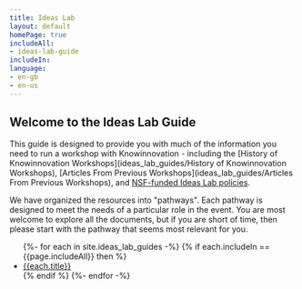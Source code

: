 ```yaml
---
title: Ideas Lab
layout: default
homePage: true
includeAll: 
- ideas-lab-guide
includeIn: 
language:
- en-gb
- en-us
---
```

## Welcome to the Ideas Lab Guide

This guide is designed to provide you with much of the information you need to run a workshop with Knowinnovation - including the [History of Knowinnovation Workshops](ideas_lab_guides/History of Knowinnovation Workshops), [Articles From Previous Workshops](ideas_lab_guides/Articles From Previous Workshops), and [NSF-funded Ideas Lab policies](https://www.nsf.gov/pubs/policydocs/pappguide/nsf16001/nsf16_1.pdf#page#54). 

We have organized the resources into "pathways". Each pathway is designed to meet the needs of a particular role in the event. You are most welcome to explore all the documents, but if you are short of time, then please start with the pathway that seems most relevant for you.
<ul>
{%- for each in site.ideas_lab_guides -%}
{% if each.includeIn == {{page.includeAll}} then %}
<li><a href="{{each.url}}">{{each.title}}</a></li>
{% endif %}
{%- endfor -%}
</ul>